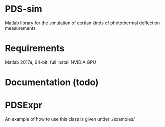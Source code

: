 # PDS-sim
Matlab library for the simulation of certian kinds of photothermal deflection measurements

# Requirements

Matlab 2017a, 64-bit, full install
NVIDIA GPU

# Documentation (todo)

# PDSExpr

An example of how to use this class is given under ./examples/


